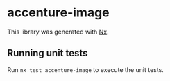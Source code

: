 # accenture-image

This library was generated with [Nx](https://nx.dev).

## Running unit tests

Run `nx test accenture-image` to execute the unit tests.
